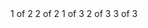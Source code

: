<Container layout="flex">
    <Row>
        <Col>1 of 2</Col>
        <Col>2 of 2</Col>
    </Row>
    <Row>
        <Col>1 of 3</Col>
        <Col>2 of 3</Col>
        <Col>3 of 3</Col>
    </Row>
</Container>
